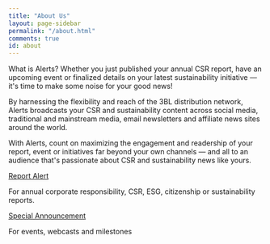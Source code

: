 ```yaml
---
title: "About Us"
layout: page-sidebar
permalink: "/about.html"
comments: true
id: about
---
```


What is Alerts?
Whether you just published your annual CSR report, have an upcoming event or finalized details on your latest sustainability initiative — it's time to make some noise for your good news!

By harnessing the flexibility and reach of the 3BL distribution network, Alerts broadcasts your CSR and sustainability content across social media, traditional and mainstream media, email newsletters and affiliate news sites around the world.

With Alerts, count on maximizing the engagement and readership of your report, event or initiatives far beyond your own channels — and all to an audience that's passionate about CSR and sustainability news like yours.


[Report Alert](https://contact.3blmedia.com/reportalert/)

For annual corporate responsibility, CSR, ESG, citizenship or sustainability reports.

[Special Announcement](https://contact.3blmedia.com/reportalert/)

For events, webcasts and milestones
